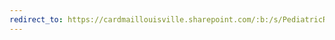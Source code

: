 ```yaml
---
redirect_to: https://cardmaillouisville.sharepoint.com/:b:/s/PediatricResearchAccesstoServices/Eb6nHd3B-7dEgy-byfcYEakBJjCFcmrIca2hJ4J_mwD2yw?e=QDgWFW
---
```


